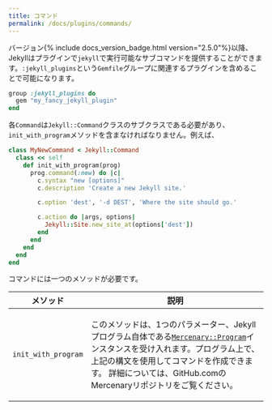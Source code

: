 ```yaml
---
title: コマンド
permalink: /docs/plugins/commands/
---
```

<!-- ---
title: Commands
permalink: /docs/plugins/commands/
--- -->

バージョン{% include docs_version_badge.html version="2.5.0"%}以降、Jekyllはプラグインで`jekyll`で実行可能なサブコマンドを提供することができます。`:jekyll_plugins`という`Gemfile`グループに関連するプラグインを含めることで可能になります。

<!-- As of version {% include docs_version_badge.html version="2.5.0"%}, Jekyll can be extended with plugins which provide
subcommands for the `jekyll` executable. This is possible by including the
relevant plugins in a `Gemfile` group called `:jekyll_plugins`: -->

```ruby
group :jekyll_plugins do
  gem "my_fancy_jekyll_plugin"
end
```

各`Command`は`Jekyll::Command`クラスのサブクラスである必要があり、`init_with_program`メソッドを含まなければなりません。例えば、

<!-- Each `Command` must be a subclass of the `Jekyll::Command` class and must
contain one class method: `init_with_program`. An example: -->

```ruby
class MyNewCommand < Jekyll::Command
  class << self
    def init_with_program(prog)
      prog.command(:new) do |c|
        c.syntax "new [options]"
        c.description 'Create a new Jekyll site.'

        c.option 'dest', '-d DEST', 'Where the site should go.'

        c.action do |args, options|
          Jekyll::Site.new_site_at(options['dest'])
        end
      end
    end
  end
end
```

コマンドには一つのメソッドが必要です。

<!-- Commands should implement this single class method: -->

<div class="mobile-side-scroller">
<table>
  <thead>
    <tr>
      <th>メソッド</th>
      <th>説明</th>
    </tr>
    <!-- <tr>
      <th>Method</th>
      <th>Description</th>
    </tr> -->
  </thead>
  <tbody>
    <tr>
      <td>
        <p><code>init_with_program</code></p>
      </td>
      <td><p>
        このメソッドは、1つのパラメーター、Jekyllプログラム自体である<code><a href="https://github.com/jekyll/mercenary#readme" target="_blank">Mercenary::Program</a></code>インスタンスを受け入れます。プログラム上で、上記の構文を使用してコマンドを作成できます。 詳細については、GitHub.comのMercenaryリポジトリをご覧ください。
      </p>
      <!-- <p>
        This method accepts one parameter, the
        <code><a href="https://github.com/jekyll/mercenary#readme">Mercenary::Program</a></code>
        instance, which is the Jekyll program itself. Upon the program,
        commands may be created using the above syntax. For more details,
        visit the Mercenary repository on GitHub.com.
      </p> -->
      </td>
    </tr>
  </tbody>
</table>
</div>
